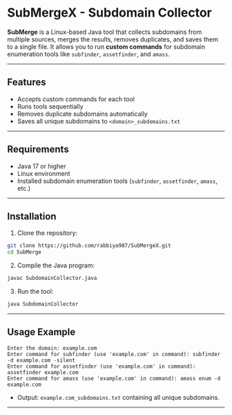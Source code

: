 # SubMergeX - Subdomain Collector

**SubMerge** is a Linux-based Java tool that collects subdomains from multiple sources, merges the results, removes duplicates, and saves them to a single file. It allows you to run **custom commands** for subdomain enumeration tools like `subfinder`, `assetfinder`, and `amass`.

---

## Features

- Accepts custom commands for each tool
- Runs tools sequentially
- Removes duplicate subdomains automatically
- Saves all unique subdomains to `<domain>_subdomains.txt`

---

## Requirements

- Java 17 or higher
- Linux environment
- Installed subdomain enumeration tools (`subfinder`, `assetfinder`, `amass`, etc.)

---

## Installation

1. Clone the repository:

```bash
git clone https://github.com/rabbiya987/SubMergeX.git
cd SubMerge
````

2. Compile the Java program:

```bash
javac SubdomainCollector.java
```

3. Run the tool:

```bash
java SubdomainCollector
```

---

## Usage Example

```text
Enter the domain: example.com
Enter command for subfinder (use 'example.com' in command): subfinder -d example.com -silent
Enter command for assetfinder (use 'example.com' in command): assetfinder example.com
Enter command for amass (use 'example.com' in command): amass enum -d example.com
```

* Output: `example.com_subdomains.txt` containing all unique subdomains.

---
